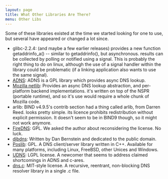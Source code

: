 ```yaml
---
layout: page
title: What Other Libraries Are There?
menu: Other Libs
---
```


Some of these libraries existed at the time we started looking for one to use,
but several have appeared or changed a lot since.

- glibc-2.2.4: (and maybe a few earlier releases) provides a new function
  getaddrinfo_a() -- similar to getaddrinfo(), but asynchronous.  results can be
  collected by polling or notified using a signal. This is probably the right
  thing to do on linux, although the use of a signal handler within the library
  could be problematic (if a linking application also wants to use the same
  signal).
- [ADNS](http://www.chiark.greenend.org.uk/~ian/adns/): ADNS is a GPL library
  which provides async DNS lookup.
- [Mozilla netlib](http://www.mozilla.org/docs/netlib/): Provides an async DNS
  lookup abstraction, and per-platform backend implementations.  it's written on
  top of the NSPR (portable runtime), and so it's use would require a whole
  chunk of Mozilla code.
- arlib: BIND v4.9.5's contrib section had a thing called arlib, from Darren
  Reed. looks pretty simple.  its licence prohibits redistribution without
  explicit permission. It doesn't seem to be in BIND9 though, so it might not
  work anymore.
- [FireDNS](http://directory.fsf.org/project/FireDNS/): GPL. We asked the author
  about reconsidering the license. No luck.
- [djbdns](http://cr.yp.to/djbdns.html): Written by Dan Bernstein and dedicated
  to the public domain.
- [Poslib](http://www.posadis.org): GPL. A DNS client/server library written in
  C++. Available for many platforms, including Linux, FreeBSD, other Unices
  and Windows.
- [UDNS](http://www.corpit.ru/mjt/udns.html): LGPL license. A newcomer that
  seems to address claimed shortcomings in ADNS and c-ares.
- [dns.c](http://25thandclement.com/~william/projects/dns.c.html): MIT-style
  license. A recursive, reentrant, non-blocking DNS resolver library in a single
  .c file.


